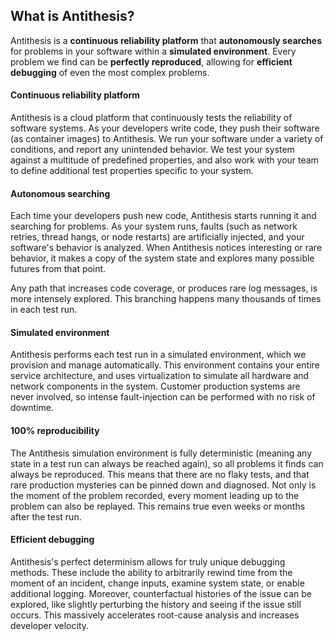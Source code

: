 ## What is Antithesis?

Antithesis is a **continuous reliability platform** that **autonomously searches** for problems in your software within a **simulated environment**. Every problem we find can be **perfectly reproduced**, allowing for **efficient debugging** of even the most complex problems.

#### Continuous reliability platform

Antithesis is a cloud platform that continuously tests the reliability of software systems. As your developers write code, they push their software (as container images) to Antithesis. We run your software under a variety of conditions, and report any unintended behavior. We test your system against a multitude of predefined properties, and also work with your team to define additional test properties specific to your system.

#### Autonomous searching

Each time your developers push new code, Antithesis starts running it and searching for problems. As your system runs, faults (such as network retries, thread hangs, or node restarts) are artificially injected, and your software's behavior is analyzed. When Antithesis notices interesting or rare behavior, it makes a copy of the system state and explores many possible futures from that point.

Any path that increases code coverage, or produces rare log messages, is more intensely explored. This branching happens many thousands of times in each test run.

#### Simulated environment

Antithesis performs each test run in a simulated environment, which we provision and manage automatically. This environment contains your entire service architecture, and uses virtualization to simulate all hardware and network components in the system. Customer production systems are never involved, so intense fault-injection can be performed with no risk of downtime.

#### 100% reproducibility

The Antithesis simulation environment is fully deterministic (meaning any state in a test run can always be reached again), so all problems it finds can always be reproduced. This means that there are no flaky tests, and that rare production mysteries can be pinned down and diagnosed. Not only is the moment of the problem recorded, every moment leading up to the problem can also be replayed. This remains true even weeks or months after the test run.

#### Efficient debugging

Antithesis's perfect determinism allows for truly unique debugging methods. These include the ability to arbitrarily rewind time from the moment of an incident, change inputs, examine system state, or enable additional logging. Moreover, counterfactual histories of the issue can be explored, like slightly perturbing the history and seeing if the issue still occurs. This massively accelerates root-cause analysis and increases developer velocity.
